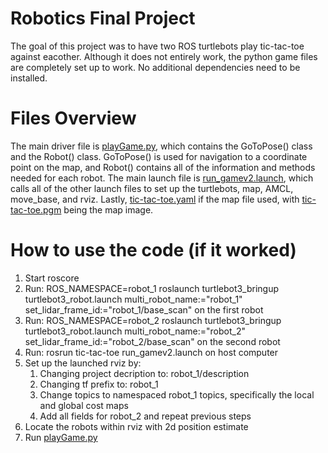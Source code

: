 # Robotics Final Project
The goal of this project was to have two ROS turtlebots play tic-tac-toe against eacother.
Although it does not entirely work, the python game files are completely set up to work. No additional dependencies need to be
installed.
# Files Overview
The main driver file is [playGame.py](playGame.py), which contains the GoToPose() class and the Robot() class. GoToPose() is used for
navigation to a coordinate point on the map, and Robot() contains all of the information and methods needed for each robot.
The main launch file is [run_gamev2.launch](run_gamev2.launch), which calls all of the other launch files to set up the turtlebots, 
map, AMCL, move_base, and rviz. Lastly, [tic-tac-toe.yaml](tic-tac-toe.yaml) if the map file used, with [tic-tac-toe.pgm](tic-tac-toe.pgm)
being the map image.
# How to use the code (if it worked)
1. Start roscore
2. Run: ROS_NAMESPACE=robot_1 roslaunch turtlebot3_bringup turtlebot3_robot.launch multi_robot_name:="robot_1" set_lidar_frame_id:="robot_1/base_scan" on the first robot
3. Run: ROS_NAMESPACE=robot_2 roslaunch turtlebot3_bringup turtlebot3_robot.launch multi_robot_name:="robot_2" set_lidar_frame_id:="robot_2/base_scan" on the second robot
4. Run: rosrun tic-tac-toe run_gamev2.launch on host computer
5. Set up the launched rviz by:
    1. Changing project decription to: robot_1/description
    2. Changing tf prefix to: robot_1
    3. Change topics to namespaced robot_1 topics, specifically the local and global cost maps
    4. Add all fields for robot_2 and repeat previous steps
6. Locate the robots within rviz with 2d position estimate
7. Run [playGame.py](playGame.py)
